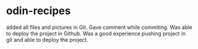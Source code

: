 # odin-recipes
added all files and pictures in Git.
Gave comment while commiting.
Was able to deploy the project in Github.
Was a good experience pushing project in git and able to deploy the project.
